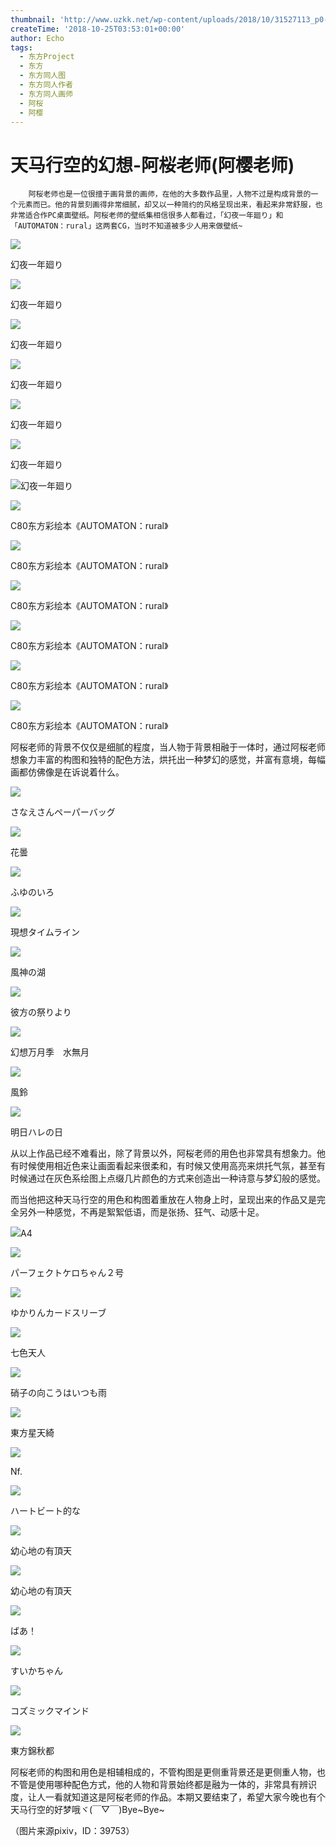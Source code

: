 ```yaml
---
thumbnail: 'http://www.uzkk.net/wp-content/uploads/2018/10/31527113_p0-825x510.jpg'
createTime: '2018-10-25T03:53:01+00:00'
author: Echo
tags:
  - 东方Project
  - 东方
  - 东方同人图
  - 东方同人作者
  - 东方同人画师
  - 阿桜
  - 阿樱
---
```


# 天马行空的幻想-阿桜老师(阿樱老师)

		阿桜老师也是一位很擅于画背景的画师，在他的大多数作品里，人物不过是构成背景的一个元素而已。他的背景刻画得非常细腻，却又以一种简约的风格呈现出来，看起来非常舒服，也非常适合作PC桌面壁纸。阿桜老师的壁纸集相信很多人都看过，「幻夜一年廻り」和「AUTOMATON：rural」这两套CG，当时不知道被多少人用来做壁纸~

![](http://www.uzkk.net/wp-content/uploads/2018/10/23442513_p0-1024x759.jpg)

幻夜一年廻り

![](http://www.uzkk.net/wp-content/uploads/2018/10/bfae17b6gw1f893vravovj215o0tiane-1024x725.jpg)

幻夜一年廻り

![](http://www.uzkk.net/wp-content/uploads/2018/10/Anime-Cherry-Blossom-Wallpaper-65-1024x725.jpg)

幻夜一年廻り

![](http://www.uzkk.net/wp-content/uploads/2018/10/bfae17b6gw1f893vt8lfdj215o0ti18n-1024x725.jpg)

幻夜一年廻り

![](http://www.uzkk.net/wp-content/uploads/2018/10/asakura_masatoki_ibuki_suika.png-1024x725.png)

幻夜一年廻り

![](http://www.uzkk.net/wp-content/uploads/2018/10/35905389-touhou-wallpaper-1024x576.jpg)

幻夜一年廻り

![](http://www.uzkk.net/wp-content/uploads/2018/10/8029ee76309494701718bf1b6efca1fe-700.jpg)幻夜一年廻り

![](http://www.uzkk.net/wp-content/uploads/2018/10/20613154_p0-725x1024.jpg)

C80东方彩绘本《AUTOMATON：rural》

![](http://www.uzkk.net/wp-content/uploads/2018/10/2011921114132.jpg)

C80东方彩绘本《AUTOMATON：rural》

![](http://www.uzkk.net/wp-content/uploads/2018/10/2011921114059.jpg)

C80东方彩绘本《AUTOMATON：rural》

![](http://www.uzkk.net/wp-content/uploads/2018/10/2011921114122.jpg)

C80东方彩绘本《AUTOMATON：rural》

![](http://www.uzkk.net/wp-content/uploads/2018/10/2011921114112.jpg)

C80东方彩绘本《AUTOMATON：rural》

![](http://www.uzkk.net/wp-content/uploads/2018/10/2011921114124.jpg)

C80东方彩绘本《AUTOMATON：rural》

阿桜老师的背景不仅仅是细腻的程度，当人物于背景相融于一体时，通过阿桜老师想象力丰富的构图和独特的配色方法，烘托出一种梦幻的感觉，并富有意境，每幅画都仿佛像是在诉说着什么。

![](http://www.uzkk.net/wp-content/uploads/2018/10/32419528_p0-1024x492.jpg)

さなえさんペーパーバッグ

![](http://www.uzkk.net/wp-content/uploads/2018/10/31527113_p0.jpg)

花曇

![](http://www.uzkk.net/wp-content/uploads/2018/10/15106095_p0-724x1024.jpg)

ふゆのいろ

![](http://www.uzkk.net/wp-content/uploads/2018/10/14771288_p0.jpg)

現想タイムライン

![](http://www.uzkk.net/wp-content/uploads/2018/10/11033455_p0.jpg)

風神の湖

![](http://www.uzkk.net/wp-content/uploads/2018/10/35853558_p0-727x1024.jpg)

彼方の祭りより

![](http://www.uzkk.net/wp-content/uploads/2018/10/36402317_p0-745x1024.jpg)

幻想万月季　水無月

![](http://www.uzkk.net/wp-content/uploads/2018/10/27474249_p0.jpg)

風鈴

![](http://www.uzkk.net/wp-content/uploads/2018/10/17354204_p0-724x1024.jpg)

明日ハレの日

从以上作品已经不难看出，除了背景以外，阿桜老师的用色也非常具有想象力。他有时候使用相近色来让画面看起来很柔和，有时候又使用高亮来烘托气氛，甚至有时候通过在灰色系绘图上点缀几片颜色的方式来创造出一种诗意与梦幻般的感觉。

而当他把这种天马行空的用色和构图着重放在人物身上时，呈现出来的作品又是完全另外一种感觉，不再是絮絮低语，而是张扬、狂气、动感十足。

![](http://www.uzkk.net/wp-content/uploads/2018/10/7522328_p0-1024x394.jpg)A4

![](http://www.uzkk.net/wp-content/uploads/2018/10/12655989_p0-1024x725.jpg)

パーフェクトケロちゃん２号

![](http://www.uzkk.net/wp-content/uploads/2018/10/27507825_p0.jpg)

ゆかりんカードスリーブ

![](http://www.uzkk.net/wp-content/uploads/2018/10/15441522_p0.jpg)

七色天人

![](http://www.uzkk.net/wp-content/uploads/2018/10/8191400_p0-1024x759.jpg)

硝子の向こうはいつも雨

![](http://www.uzkk.net/wp-content/uploads/2018/10/7682326_p0.jpg)

東方星天綺

![](http://www.uzkk.net/wp-content/uploads/2018/10/9383663_p0-1024x751.jpg)

Nf.

![](http://www.uzkk.net/wp-content/uploads/2018/10/17080769_p0-732x1024.jpg)

ハートビート的な

![](http://www.uzkk.net/wp-content/uploads/2018/10/9135102_p0.jpg)

幼心地の有頂天

![](http://www.uzkk.net/wp-content/uploads/2018/10/10485325_p0-1024x587.jpg)

幼心地の有頂天

![](http://www.uzkk.net/wp-content/uploads/2018/10/6010377_p0-717x1024.jpg)

ばあ！

![](http://www.uzkk.net/wp-content/uploads/2018/10/13119263_p0.jpg)

すいかちゃん

![](http://www.uzkk.net/wp-content/uploads/2018/10/6202890_p0-1024x648.jpg)

コズミックマインド

![](http://www.uzkk.net/wp-content/uploads/2018/10/6537532_p0-1024x1016.jpg)

東方錦秋都

阿桜老师的构图和用色是相辅相成的，不管构图是更侧重背景还是更侧重人物，也不管是使用哪种配色方式，他的人物和背景始终都是融为一体的，非常具有辨识度，让人一看就知道这是阿桜老师的作品。本期又要结束了，希望大家今晚也有个天马行空的好梦哦ヾ(￣▽￣)Bye~Bye~

（图片来源pixiv，ID：39753）
